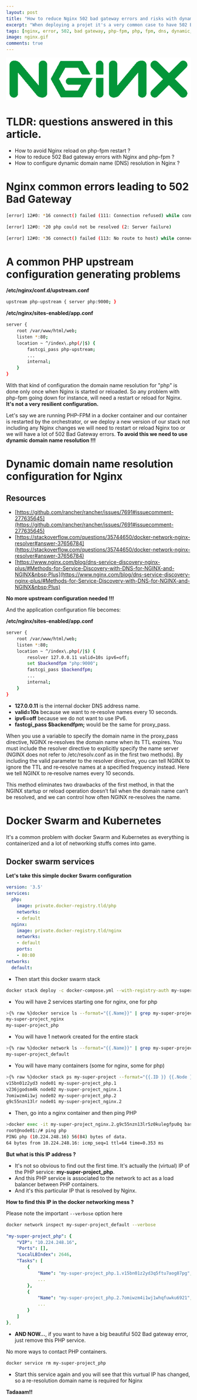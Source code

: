 ```yaml
---
layout: post
title: "How to reduce Nginx 502 bad gateway errors and risks with dynamic domain name resolution for proxy_pass and fastcgi_pass"
excerpt: "When deploying a projet it's a very common case to have 502 Bad gateway error as PHP-FPM is restarting while Nginx is still up and running. But we can avoid Nginx reload or restart and reduce 502 Bad gateway errors"
tags: [nginx, error, 502, bad gateway, php-fpm, php, fpm, dns, dynamic, domain name, resolution, connection refused, server failure, no route to host]
image: nginx.gif
comments: true
---
```


![PHP-FPM](/images/posts/nginx.gif)

# TLDR: questions answered in this article.

* How to avoid Nginx reload on php-fpm restart ?
* How to reduce 502 Bad gateway errors with Nginx and php-fpm ?
* How to configure dynamic domain name (DNS) resolution in Nginx ?

# Nginx common errors leading to 502 Bad Gateway

```bash
[error] 12#0: *16 connect() failed (111: Connection refused) while connecting to upstream
```

```bash
[error] 12#0: *20 php could not be resolved (2: Server failure)
```

```bash
[error] 12#0: *36 connect() failed (113: No route to host) while connecting to upstream
```

# A common PHP upstream configuration generating problems

**/etc/nginx/conf.d/upstream.conf**

```bash
upstream php-upstream { server php:9000; }
```

**/etc/nginx/sites-enabled/app.conf**

```bash
server {
    root /var/www/html/web;
    listen *:80;
    location ~ ^/index\.php(/|$) {
        fastcgi_pass php-upstream;
        ...
        internal;
    }
}
```

With that kind of configuration the domain name resolution for "php" is done only once when Nginx is started or reloaded.
So any problem with php-fpm going down for instance, will need a restart or reload for Nginx.
**It's not a very resilient configuration.**

Let's say we are running PHP-FPM in a docker container
and our container is restarted by the orchestrator, or we deploy a new version of our stack not including any Nginx changes we will need to restart or reload Nginx too or we will have a lot of 502 Bad Gateway errors.
**To avoid this we need to use dynamic domain name resolution !!!**

# Dynamic domain name resolution configuration for Nginx

## Resources

* [https://github.com/rancher/rancher/issues/7691#issuecomment-277635645](https://github.com/rancher/rancher/issues/7691#issuecomment-277635645)
* [https://stackoverflow.com/questions/35744650/docker-network-nginx-resolver#answer-37656784](https://stackoverflow.com/questions/35744650/docker-network-nginx-resolver#answer-37656784)
* [https://www.nginx.com/blog/dns-service-discovery-nginx-plus/#Methods-for-Service-Discovery-with-DNS-for-NGINX-and-NGINX&nbsp;Plus](https://www.nginx.com/blog/dns-service-discovery-nginx-plus/#Methods-for-Service-Discovery-with-DNS-for-NGINX-and-NGINX&nbsp;Plus)

**No more upstream configuration needed !!!** 

And the application configuration file becomes: 

**/etc/nginx/sites-enabled/app.conf**

```bash
server {
    root /var/www/html/web;
    listen *:80;
    location ~ ^/index\.php(/|$) {
        resolver 127.0.0.11 valid=10s ipv6=off;
        set $backendfpm "php:9000";
        fastcgi_pass $backendfpm;
        ...
        internal;
    }
}
```

* **127.0.0.11** is the internal docker DNS address name.
* **valid=10s** because we want to re‑resolve names every 10 seconds.
* **ipv6=off** because we do not want to use IPv6.
* **fastcgi_pass $backendfpm;** would be the same for proxy_pass.

When you use a variable to specify the domain name in the proxy_pass directive,
NGINX re‑resolves the domain name when its TTL expires.
You must include the resolver directive to explicitly specify the name server (NGINX does not refer to /etc/resolv.conf as in the first two methods).
By including the valid parameter to the resolver directive, you can tell NGINX to ignore the TTL and re‑resolve names at a specified frequency instead.
Here we tell NGINX to re‑resolve names every 10 seconds.

This method eliminates two drawbacks of the first method,
in that the NGINX startup or reload operation doesn’t fail when the domain name can’t be resolved,
and we can control how often NGINX re‑resolves the name.

# Docker Swarm and Kubernetes

It's a common problem with docker Swarm and Kubernetes as everything is containerized and a lot of networking stuffs comes into game.

## Docker swarm services

**Let's take this simple docker Swarm configuration**

```yaml
version: '3.5'
services:
  php:
    image: private.docker-registry.tld/php
    networks:
    - default
  nginx:
    image: private.docker-registry.tld/nginx
    networks:
    - default
    ports:
    - 80:80
networks:
  default:
```

* Then start this docker swarm stack

```bash
docker stack deploy -c docker-compose.yml --with-registry-auth my-super-project
```

* You will have 2 services starting one for nginx, one for php

```bash
>{% raw %}docker service ls --format="{{.Name}}" | grep my-super-project{% endraw %}
my-super-project_nginx
my-super-project_php
```

* You will have 1 network created for the entire stack

```bash
>{% raw %}docker network ls --format="{{.Name}}" | grep my-super-project{% endraw %}
my-super-project_default
```

* You will have many containers (some for nginx, some for php)

```bash
>{% raw %}docker stack ps my-super-project --format="{{.ID }} {{.Node }} {{.Name}}"{% endraw %}
v15bn01z2yd3 node01 my-super-project_php.1
v236jgodsm4k node02 my-super-project_nginx.1
7omiwzm4i1wj node02 my-super-project_php.2
g9c55nzn13lr node01 my-super-project_nginx.2
```

* Then, go into a nginx container and then ping PHP

```bash
>docker exec -it my-super-project_nginx.2.g9c55nzn13lr5z0kulegfpu0q bash
root@node01:/# ping php
PING php (10.224.248.16) 56(84) bytes of data.
64 bytes from 10.224.248.16: icmp_seq=1 ttl=64 time=0.353 ms
```

**But what is this IP address ?**

* It's not so obvious to find out the first time. It's actually the (virtual) IP of the PHP service: **my-super-project_php**.
* And this PHP service is associated to the network to act as a load balancer between PHP containers.
* And it's this particular IP that is resolved by Nginx.

**How to find this IP in the docker networking mess ?**

Please note the important `--verbose` option here

```bash
docker network inspect my-super-project_default --verbose
```

```yaml
"my-super-project_php": {
    "VIP": "10.224.248.16",
    "Ports": [],
    "LocalLBIndex": 2646,
    "Tasks": [
        {
            "Name": "my-super-project_php.1.v15bn01z2yd3q5ftu7aog87pg",
            ...
        },
        {
            "Name": "my-super-project_php.2.7omiwzm4i1wj1whqfuwku6921",
            ...
        }
    ]
},
```

* **AND NOW...**, if you want to have a big beautiful 502 Bad gateway error, just remove this PHP service.

No more ways to contact PHP containers.

```bash
docker service rm my-super-project_php
```

* Start this service again and you will see that this vurtual IP has changed, so a re-resolution domain name is required for Nginx

**Tadaaam!!**

